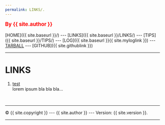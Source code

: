 ```yaml
---
permalink: LINKS/.
---
```

<span style="color:red; font-weight:bold; font-size:larger;">By {{ site.author }}</span>
<br><br>
[HOME]({{ site.baseurl }}/) ---
[LINKS]({{ site.baseurl }}/LINKS/) ---
[TIPS]({{ site.baseurl }}/TIPS/) ---
[LOG]({{ site.baseurl }}{{ site.myloglink }}) ---
[TARBALL](SandBox/mariaadannies.tar.xz) ---
[GITHUB]({{ site.githublink }})
<br>
<hr>

# LINKS

1. [test](https://google.com)<br>
lorem ipsum bla bla bla...


<br>
<hr>
&copy; {{ site.copyright }} --- {{ site.author }} --- Version: {{ site.version }}.
<hr>
<br>
